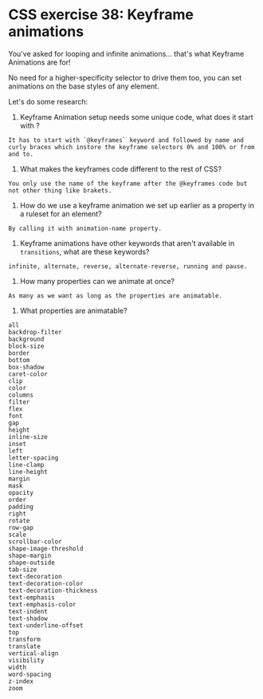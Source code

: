 # CSS exercise 38: Keyframe animations

You've asked for looping and infinite animations… that's what Keyframe Animations are for!

No need for a higher-specificity selector to drive them too, you can set animations on the base styles of any element.

Let's do some research:

1. Keyframe Animation setup needs some unique code, what does it start with ?
```
It has to start with `@keyframes` keyword and followed by name and curly braces which instore the keyframe selectors 0% and 100% or from and to.
```
1. What makes the keyframes code different to the rest of CSS?
```
You only use the name of the keyframe after the @keyframes code but not other thing like brakets.
```
1. How do we use a keyframe animation we set up earlier as a property in a ruleset for an element?
```
By calling it with animation-name property.
```
1. Keyframe animations have other keywords that aren't available in `transitions`, what are these keywords?
```
infinite, alternate, reverse, alternate-reverse, running and pause.
```
1. How many properties can we animate at once?
```
As many as we want as long as the properties are animatable.
```
1. What properties are animatable?
```
all
backdrop-filter
background
block-size
border
bottom
box-shadow
caret-color
clip
color
columns
filter
flex
font
gap
height
inline-size
inset
left
letter-spacing
line-clamp
line-height
margin
mask
opacity
order
padding
right
rotate
row-gap
scale
scrollbar-color
shape-image-threshold
shape-margin
shape-outside
tab-size
text-decoration
text-decoration-color
text-decoration-thickness
text-emphasis
text-emphasis-color
text-indent
text-shadow
text-underline-offset
top
transform
translate
vertical-align
visibility
width
word-spacing
z-index
zoom
```
